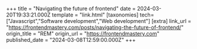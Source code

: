 +++
title = "Navigating the future of frontend"
date = 2024-03-20T19:33:21.000Z
template = "link.html"
[taxonomies]
tech=["Javascript","Software development","Web development"]
[extra]
link_url = "https://frontendmastery.com/posts/navigating-the-future-of-frontend/"
origin_title = "REM"
origin_url = "https://frontendmastery.com"
published_date = "2024-03-08T12:59:00.000Z"
+++